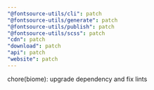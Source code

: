 ```yaml
---
"@fontsource-utils/cli": patch
"@fontsource-utils/generate": patch
"@fontsource-utils/publish": patch
"@fontsource-utils/scss": patch
"cdn": patch
"download": patch
"api": patch
"website": patch
---
```


chore(biome): upgrade dependency and fix lints

